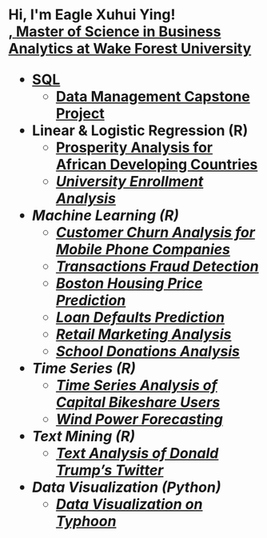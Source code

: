 <h1>Hi, I'm Eagle Xuhui Ying! <br/><a href="https://github.com/xuhui-eagle-ying">, <a href="https://www.linkedin.com/in/xuhui-eagle-ying/">Master of Science in Business Analytics at Wake Forest University

- <b>SQL</b>
  - [Data Management Capstone Project](https://github.com/xuhui-eagle-ying/data_management_capstone_project.github.io)
- <b> Linear & Logistic Regression (R)</b>
  - [Prosperity Analysis for African Developing Countries](https://github.com/school_donations_analysis.github.io) <b><i>
  - [University Enrollment Analysis](https://github.com/university_enrollment_analysis.github.io) <b><i>
- <b> Machine Learning (R)</b>
  - [Customer Churn Analysis for Mobile Phone Companies](https://github.com/customer_churn_analysis_for_mobile_phone_companies.github.io)
  - [Transactions Fraud Detection](https://github.com/transactions_fraud_detection.github.io)
  - [Boston Housing Price Prediction](https://github.com/boston_housing_price_prediction.github.io)
  - [Loan Defaults Prediction](https://github.com/loan_defaults_prediction.github.io)
  - [Retail Marketing Analysis](https://github.com/retail_marketing_analysis.github.io)
  - [School Donations Analysis](https://github.com/school_donations_analysis.github.io)
- <b> Time Series (R)</b>
  - [Time Series Analysis of Capital Bikeshare Users](https://github.com/time_series_analysis_of_capital_bikeshare_users.github.io)
  - [Wind Power Forecasting](https://github.com/wind_power_forecasting.github.io)
- <b> Text Mining (R)</b>
  - [Text Analysis of Donald Trump’s Twitter](https://github.com/text_analysis_of_donald_trump-s_twitter.github.io)
- <b> Data Visualization (Python)</b>
  - [Data Visualization on Typhoon](https://github.com/data_visualization_on_typhoon.github.io)
